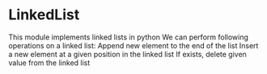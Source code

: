 # LinkedList

This module implements linked lists in python
We can perform following operations on a linked list:
    Append new element to the end of the list
    Insert a new element at a given position in the linked list
    If exists, delete given value from the linked list
  
